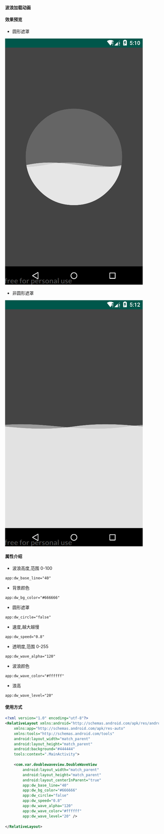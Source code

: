 #### 波浪加载动画

#### 效果预览

- 圆形遮罩

![Screen Capture](https://github.com/1934016928/DoubleWaveView/raw/master/capture/screen_capture_1.gif)

- 非圆形遮罩

![Screen Capture](https://github.com/1934016928/DoubleWaveView/raw/master/capture/screen_capture_2.gif)

#### 属性介绍
- 波浪高度,范围 0-100
```
app:dw_base_line="40"
```
- 背景颜色
```
app:dw_bg_color="#666666"
```
- 圆形遮罩
```
app:dw_circle="false"
```
- 速度,越大越慢
```
app:dw_speed="0.8"
```
- 透明度,范围 0-255
```
app:dw_wave_alpha="120"
```
- 波浪颜色
```
app:dw_wave_color="#ffffff"
```
- 浪高
```
app:dw_wave_level="20"
```
#### 使用方式
```xml
<?xml version="1.0" encoding="utf-8"?>
<RelativeLayout xmlns:android="http://schemas.android.com/apk/res/android"
    xmlns:app="http://schemas.android.com/apk/res-auto"
    xmlns:tools="http://schemas.android.com/tools"
    android:layout_width="match_parent"
    android:layout_height="match_parent"
    android:background="#444444"
    tools:context=".MainActivity">

    <com.var.doublewaveview.DoubleWaveView
        android:layout_width="match_parent"
        android:layout_height="match_parent"
        android:layout_centerInParent="true"
        app:dw_base_line="40"
        app:dw_bg_color="#666666"
        app:dw_circle="false"
        app:dw_speed="0.8"
        app:dw_wave_alpha="120"
        app:dw_wave_color="#ffffff"
        app:dw_wave_level="20" />

</RelativeLayout>
```